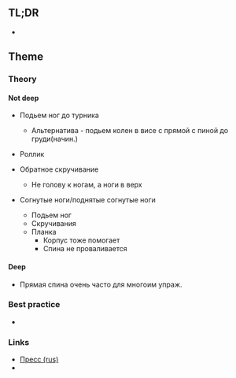 ## TL;DR
- 

## Theme
### Theory
#### Not deep
- Подьем ног до турника
	- Альтернатива - подьем колен в висе с прямой с пиной до груди(начин.)
- Роллик
- Обратное скручивание
	- Не голову к ногам, а ноги в верх

- Согнутые ноги/поднятые согнутые ноги
	- Подьем ног
	- Скручивания
	- Планка
		- Корпус тоже помогает
		- Спина не проваливается
#### Deep
- Прямая спина очень часто для многоим упраж.

### Best practice
- 

### Links
- [Пресс (rus)](https://www.youtube.com/watch?v=xD8DmciWHg8&ab_channel=BIOMACHINE) 
- 